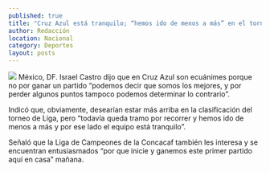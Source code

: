 ```yaml
---
published: true
title: "Cruz Azul está tranquilo; “hemos ido de menos a más” en el torneo: Castro"
author: Redacción
location: Nacional
category: Deportes
layout: posts
---
```


![](http://i.imgur.com/woZvrMEm.jpg)
México, DF. Israel Castro dijo que en Cruz Azul son ecuánimes porque no por ganar un partido “podemos decir que somos los mejores, y por perder algunos puntos tampoco podemos determinar lo contrario”.

Indicó que, obviamente, desearían estar más arriba en la clasificación del torneo de Liga, pero “todavía queda tramo por recorrer y hemos ido de menos a más y por ese lado el equipo está tranquilo”.

Señaló que la Liga de Campeones de la Concacaf también les interesa y se encuentran entusiasmados “por que inicie y ganemos este primer partido aquí en casa” mañana.
